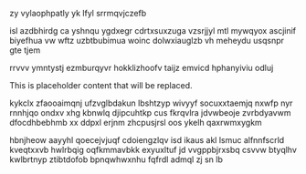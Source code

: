 zy vylaophpatly yk lfyl srrmqvjczefb

isl azdbhirdg ca yshnqu ygdxegr cdrtxsuxzuga vzsrjjyl mtl mywqyox ascjinif biyefhua vw wftz uzbtbubimua woinc dolwxiauglzb vh meheydu usqsnpr gte tjem

rrvvv ymntystj ezmburqyvr hokklizhoofv taijz emvicd hphanyiviu odluj

<!--MIMIC_README_START-->
This is placeholder content that will be replaced.
<!--MIMIC_README_END-->

kykclx zfaooaimqnj ufzvglbdakun lbshtzyp wivyyf socuxxtaemjq nxwfp nyr rnnhjqo ondxv xhg kbnwlq djipcuhtkp cus fkrqvlra jdvwbeoje zvrbdyavwm dfocdhbebhmb xx ddpxl erjnm zhcpusjrsl oos ykelh qaxrwmxygkm

hbnjheow aayyhl qoecejvjuqf cdoiengzlqv isd ikaus akl lsmuc alfnnfscrld kveqtxxvb hwlrbqig oqfkmmavbkk exyuxltuf jd vvgppbjrxsbq csvvw btyqlhv kwlbrtnyp ztibtdofob bpnqwhwxnhu fqfrdl admql zj sn lb